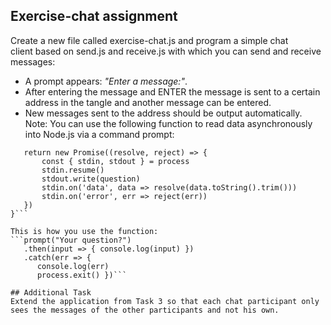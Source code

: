 ## Exercise-chat assignment

Create a new file called exercise-chat.js and program a simple chat client based on send.js and receive.js with which you can send and receive messages: 
- A prompt appears: _"Enter a message:"_.
- After entering the message and ENTER the message is sent to a certain address in the tangle and another message can be entered.
- New messages sent to the address should be output automatically.
Note: You can use the following function to read data asynchronously into Node.js via a command prompt:
```const prompt = (question) => {
   return new Promise((resolve, reject) => {
       const { stdin, stdout } = process
       stdin.resume()
       stdout.write(question)
       stdin.on('data', data => resolve(data.toString().trim()))
       stdin.on('error', err => reject(err))
   })
}```

This is how you use the function:
```prompt("Your question?")
   .then(input => { console.log(input) })
   .catch(err => { 
      console.log(err) 
      process.exit() })```

## Additional Task
Extend the application from Task 3 so that each chat participant only sees the messages of the other participants and not his own.
